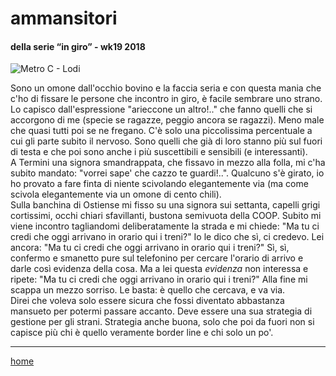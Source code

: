 # ammansitori  

#### della serie “in giro” - wk19 2018  
![](https://live.staticflickr.com/65535/49138754432_9349bbe8a0_o.png "Metro C - Lodi")  
 
Sono un omone dall'occhio bovino e la faccia seria e con questa mania che c'ho di fissare le persone che incontro in giro, è facile sembrare uno strano. Lo capisco dall'espressione "arieccone un altro!.." che fanno quelli che si accorgono di me (specie se ragazze, peggio ancora se ragazzi). Meno male che quasi tutti poi se ne fregano. C'è solo una piccolissima percentuale a cui gli parte subito il nervoso. Sono quelli che già di loro stanno più sul fuori di testa e che poi sono anche i più suscettibili e sensibili (e interessanti).    
A Termini una signora smandrappata, che fissavo in mezzo alla folla, mi c'ha subito mandato: "vorrei sape' che cazzo te guardi!..". Qualcuno s'è girato, io ho provato a fare finta di niente scivolando elegantemente via (ma come scivola elegantemente via un omone di cento chili).    
Sulla banchina di Ostiense mi fisso su una signora sui settanta, capelli grigi cortissimi, occhi chiari sfavillanti, bustona semivuota della COOP. Subito mi viene incontro tagliandomi deliberatamente la strada e mi chiede: "Ma tu ci credi che oggi arrivano in orario qui i treni?" Io le dico che sì, ci credevo. Lei ancora: "Ma tu ci credi che oggi arrivano in orario qui i treni?" Sì, sì, confermo e smanetto pure sul telefonino per cercare l'orario di arrivo e darle così evidenza della cosa. Ma a lei questa *evidenza* non interessa e ripete: "Ma tu ci credi che oggi arrivano in orario qui i treni?" Alla fine mi scappa un mezzo sorriso. Le basta: è  quello che cercava,  e va via.  
Direi che voleva solo essere sicura che fossi diventato abbastanza mansueto per potermi passare accanto. Deve essere una sua strategia di gestione per gli strani. Strategia anche buona, solo che poi da fuori non si capisce più chi è quello veramente border line e chi solo un po'.   

---  
[home](/interarete.md)  
